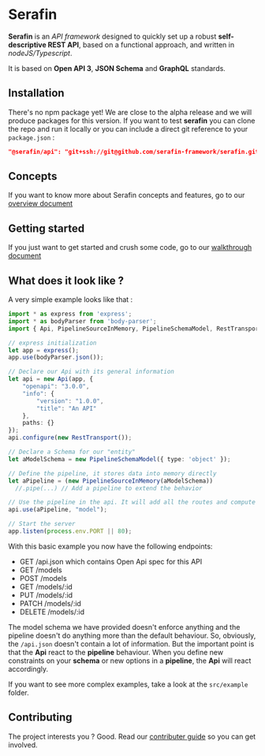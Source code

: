 # Serafin

**Serafin** is an *API framework* designed to quickly set up a robust **self-descriptive REST API**, based on a functional approach, and written in *nodeJS/Typescript*.

It is based on **Open API 3**, **JSON Schema** and **GraphQL** standards.

## Installation
There's no npm package yet! We are close to the alpha release and we will produce packages for this version.
If you want to test **serafin** you can clone the repo and run it locally or you can include a direct git reference to your ```package.json``` :

```json
"@serafin/api": "git+ssh://git@github.com/serafin-framework/serafin.git"
```

## Concepts

If you want to know more about Serafin concepts and features, go to our [overview document](./misc/doc/OVERVIEW.md)

## Getting started

If you just want to get started and crush some code, go to our [walkthrough document](./misc/doc/WALKTHROUGH.md)

## What does it look like ?

A very simple example looks like that :

```typescript
import * as express from 'express';
import * as bodyParser from 'body-parser';
import { Api, PipelineSourceInMemory, PipelineSchemaModel, RestTransport } from '@serafin/api';

// express initialization
let app = express();
app.use(bodyParser.json());

// Declare our Api with its general information
let api = new Api(app, {
    "openapi": "3.0.0",
    "info": {
        "version": "1.0.0",
        "title": "An API"
    },
    paths: {}
});
api.configure(new RestTransport());

// Declare a Schema for our "entity"
let aModelSchema = new PipelineSchemaModel({ type: 'object' });

// Define the pipeline, it stores data into memory directly
let aPipeline = (new PipelineSourceInMemory(aModelSchema))
  //.pipe(...) // Add a pipeline to extend the behavior

// Use the pipeline in the api. It will add all the routes and compute Open Api spec
api.use(aPipeline, "model");

// Start the server
app.listen(process.env.PORT || 80);
```

With this basic example you now have the following endpoints:

- GET /api.json which contains Open Api spec for this API
- GET /models
- POST /models
- GET /models/:id
- PUT /models/:id
- PATCH /models/:id
- DELETE /models/:id

The model schema we have provided doesn't enforce anything and the pipeline doesn't do anything more than the default behaviour. So, obviously, the ```/api.json``` doesn't contain a lot of information. But the important point is that the **Api** react to the **pipeline** behaviour. When you define new constraints on your **schema** or new options in a **pipeline**, the **Api** will react accordingly.

If you want to see more complex examples, take a look at the ```src/example``` folder.


## Contributing

The project interests you ? Good. Read our [contributer guide](./CONTRIBUTING.md) so you can get involved.






